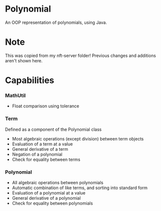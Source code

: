 # Polynomial
 An OOP representation of polynomials, using Java.

# Note
 This was copied from my nft-server folder! Previous changes and additions aren't shown here.

# Capabilities
 ### MathUtil
  * Float comparison using tolerance
 ### Term
  Defined as a component of the Polynomial class
  * Most algebraic operations (except division) between term objects
  * Evaluation of a term at a value
  * General derivative of a term
  * Negation of a polynomial
  * Check for equality between terms
 ### Polynomial
  * All algebraic operations between polynomials
  * Automatic combination of like terms, and sorting into standard form
  * Evaluation of a polynomial at a value
  * General derivative of a polynomial
  * Check for equality between polynomials